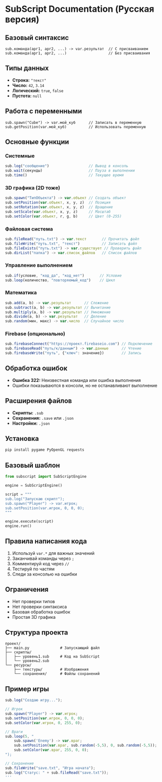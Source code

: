 # **SubScript Documentation (Русская версия)**

## **Базовый синтаксис**
```
sub.команда(арг1, арг2, ...) -> var.результат  // С присваиванием
sub.команда(арг1, арг2, ...)                   // Без присваивания
```

## **Типы данных**
- **Строка:** `"текст"`
- **Число:** `42`, `3.14`
- **Логический:** `true`, `false`
- **Пустота:** `null`

## **Работа с переменными**
```
sub.spawn("Cube") -> var.мой_куб      // Записать в переменную
sub.getPosition(var.мой_куб)          // Использовать переменную
```

## **Основные функции**

### **Системные**
```javascript
sub.log("сообщение")                  // Вывод в консоль
sub.wait(секунды)                     // Пауза в выполнении
sub.time()                            // Текущее время
```

### **3D графика (2D тоже)**
```javascript
sub.spawn("ТипОбъекта") -> var.объект // Создать объект
sub.setPosition(var.объект, x, y, z)  // Позиция
sub.setRotation(var.объект, x, y, z)  // Вращение
sub.setScale(var.объект, x, y, z)     // Масштаб
sub.setColor(var.объект, r, g, b)     // Цвет (0-255)
```

### **Файловая система**
```javascript
sub.fileRead("путь.txt") -> var.текст       // Прочитать файл
sub.fileWrite("путь.txt", "текст")          // Записать файл
sub.fileExists("путь.txt") -> var.существует // Проверить файл
sub.dirList("папка") -> var.список_файлов   // Список файлов
```

### **Управление выполнением**
```javascript
sub.if(условие, "код_да", "код_нет")       // Условие
sub.loop(количество, "повторяемый_код")    // Цикл
```

### **Математика**
```javascript
sub.add(a, b) -> var.результат      // Сложение
sub.subtract(a, b) -> var.результат // Вычитание
sub.multiply(a, b) -> var.результат // Умножение
sub.divide(a, b) -> var.результат   // Деление
sub.random(мин, макс) -> var.число  // Случайное число
```

### **Firebase (опционально)**
```javascript
sub.firebaseConnect("https://проект.firebaseio.com") // Подключение
sub.firebaseRead("путь/к/данным") -> var.данные      // Чтение
sub.firebaseWrite("путь", {"ключ": значение})        // Запись
```

## **Обработка ошибок**
- **Ошибка 322:** Неизвестная команда или ошибка выполнения
- Ошибки показываются в консоли, но не останавливают выполнение

## **Расширения файлов**
- **Скрипты:** `.sub`
- **Сохранения:** `.save` или `.json`
- **Настройки:** `.json`

## **Установка**
```bash
pip install pygame PyOpenGL requests
```

## **Базовый шаблон**
```python
from subscript import SubScriptEngine

engine = SubScriptEngine()

script = """
sub.log("Запускаю скрипт");
sub.spawn("Player") -> var.игрок;
sub.setPosition(var.игрок, 0, 0, 0);
"""

engine.execute(script)
engine.run()
```

## **Правила написания кода**
1. Используй `var.*` для важных значений
2. Заканчивай команды через `;`
3. Комментируй код через `//`
4. Тестируй по частям
5. Следи за консолью на ошибки

## **Ограничения**
- Нет проверки типов
- Нет проверки синтаксиса
- Базовая обработка ошибок
- Простая 3D графика

## **Структура проекта**
```
проект/
├── main.py              # Запускающий файл
├── скрипты/
│   ├── уровень1.sub     # Код на SubScript
│   └── уровень2.sub
└── ресурсы/
    ├── текстуры/        # Изображения
    └── сохранения/      # Файлы сохранений
```

## **Пример игры**
```javascript
sub.log("Создаю игру...");

// Игрок
sub.spawn("Player") -> var.игрок;
sub.setPosition(var.игрок, 0, 0, 0);
sub.setColor(var.игрок, 0, 255, 0);

// Враги
sub.loop(5, "
    sub.spawn('Enemy') -> var.враг;
    sub.setPosition(var.враг, sub.random(-5,5), 0, sub.random(-5,5));
    sub.setColor(var.враг, 255, 0, 0);
");

// Сохранение
sub.fileWrite("save.txt", "Игра начата");
sub.log("Статус: " + sub.fileRead("save.txt"));
'''
